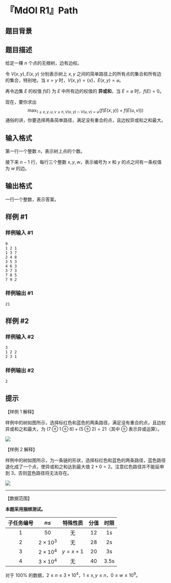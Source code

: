 # 『MdOI R1』Path

## 题目背景



## 题目描述

给定一棵 $n$ 个点的无根树，边有边权。

令 $V(x,y),E(x,y)$ 分别表示树上 $x,y$ 之间的简单路径上的所有点的集合和所有边的集合，特别地，当 $x=y$ 时，$V(x,y) = \{x\}$，$E(x,y) = \varnothing$。

再令边集 $E$ 的权值 $f(E)$ 为 $E$ 中所有边的权值的 **异或和**，当 $E = \varnothing$ 时，$f(E) = 0$。

现在，要你求出
$$
\max_{1\le x,y,u,v \le n,V(x,y)\cap V(u,v) = \varnothing}(f(E(x,y)) + f(E(u,v)))
$$
通俗的讲，你要选择两条简单路径，满足没有重合的点，且边权异或和之和最大。

## 输入格式

第一行一个整数 $n$，表示树上点的个数。

接下来 $n-1$ 行，每行三个整数 $x,y,w$，表示编号为 $x$ 和 $y$ 的点之间有一条权值为 $w$ 的边。

## 输出格式

一行一个整数，表示答案。

## 样例 #1

### 样例输入 #1
```
9
1 2 1
1 3 7
2 4 8
3 5 3
4 6 3
3 7 3
7 8 5
7 9 2
```

### 样例输出 #1

```
21
```

## 样例 #2

### 样例输入 #2
```
3
1 2 2
2 3 1
```

### 样例输出 #2

```
2
```

## 提示

【样例 1 解释】

样例中的树如图所示，选择标红色和蓝色的两条路径，满足没有重合的点，且边权异或和之和最大，为 $(7\oplus 1\oplus 8)+(5\oplus 2)=21$（其中 $\oplus$ 表示异或运算）。

![](https://cdn.luogu.com.cn/upload/image_hosting/jen9sxcf.png)

【样例 2 解释】

样例中的树如图所示，为一条链的形状，选择标红色和蓝色的两条路径，蓝色路径退化成了一个点，使异或和之和达到最大值 $2+0=2$。注意红色路径并不能延申到 $3$，否则蓝色路径将无法存在。

![](https://cdn.luogu.com.cn/upload/image_hosting/1xzo1lh2.png)

---

【数据范围】

**本题采用捆绑测试。**

| 子任务编号 |    $n\leq$     |  特殊性质   | 分值 | 时限 |
| :--------: | :------------: | :---------: | :--: | :--: |
|     1      |      $50$      |     无      |  12  |  1s  |
|     2      | $2\times 10^3$ |     无      |  28  |  2s  |
|     3      | $2\times 10^4$ | $y = x + 1$ |  20  |  3s  |
|     4      | $3\times 10^4$ |     无      |  40  | 3.5s |

对于 $100\%$ 的数据，$2\leq n\leq 3\times 10^4$，$1\leq x,y\leq n$，$0\leq w\leq 10^9$。
